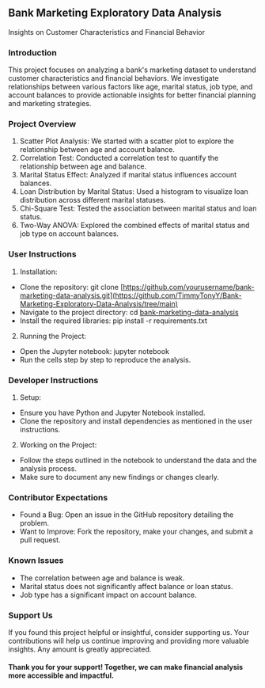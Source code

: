 ## Bank Marketing Exploratory Data Analysis

Insights on Customer Characteristics and Financial Behavior

### Introduction

This project focuses on analyzing a bank's marketing dataset to understand customer characteristics and financial behaviors. We investigate relationships between various factors like age, marital status, job type, and account balances to provide actionable insights for better financial planning and marketing strategies.

### Project Overview

1.	Scatter Plot Analysis: We started with a scatter plot to explore the relationship between age and account balance.
2.	Correlation Test: Conducted a correlation test to quantify the relationship between age and balance.
3.	Marital Status Effect: Analyzed if marital status influences account balances.
4.	Loan Distribution by Marital Status: Used a histogram to visualize loan distribution across different marital statuses.
5.	Chi-Square Test: Tested the association between marital status and loan status.
6.	Two-Way ANOVA: Explored the combined effects of marital status and job type on account balances.

### User Instructions

1.	Installation:
* Clone the repository: git clone [https://github.com/yourusername/bank-marketing-data-analysis.git](https://github.com/TimmyTonyY/Bank-Marketing-Exploratory-Data-Analysis/tree/main)
*	Navigate to the project directory: cd [bank-marketing-data-analysis](https://github.com/TimmyTonyY/Bank-Marketing-Exploratory-Data-Analysis/blob/main/bank.ipynb)
*	Install the required libraries: pip install -r requirements.txt
2.	Running the Project:
*	Open the Jupyter notebook: jupyter notebook
*	Run the cells step by step to reproduce the analysis.

### Developer Instructions

1.	Setup:
*	Ensure you have Python and Jupyter Notebook installed.
*	Clone the repository and install dependencies as mentioned in the user instructions.
2.	Working on the Project:
*	Follow the steps outlined in the notebook to understand the data and the analysis process.
*	Make sure to document any new findings or changes clearly.

### Contributor Expectations

*	Found a Bug: Open an issue in the GitHub repository detailing the problem.
*	Want to Improve: Fork the repository, make your changes, and submit a pull request.

### Known Issues

*	The correlation between age and balance is weak.
*	Marital status does not significantly affect balance or loan status.
*	Job type has a significant impact on account balance.

### Support Us

If you found this project helpful or insightful, consider supporting us. Your contributions will help us continue improving and providing more valuable insights. Any amount is greatly appreciated.

#### Thank you for your support! Together, we can make financial analysis more accessible and impactful.
